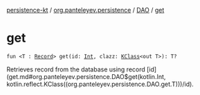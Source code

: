 [persistence-kt](../../index.md) / [org.panteleyev.persistence](../index.md) / [DAO](index.md) / [get](.)

# get

`fun <T : `[`Record`](../-record/index.md)`> get(id: `[`Int`](https://kotlinlang.org/api/latest/jvm/stdlib/kotlin/-int/index.html)`, clazz: `[`KClass`](https://kotlinlang.org/api/latest/jvm/stdlib/kotlin.reflect/-k-class/index.html)`<out T>): T?`

Retrieves record from the database using record [id](get.md#org.panteleyev.persistence.DAO$get(kotlin.Int, kotlin.reflect.KClass((org.panteleyev.persistence.DAO.get.T)))/id).

